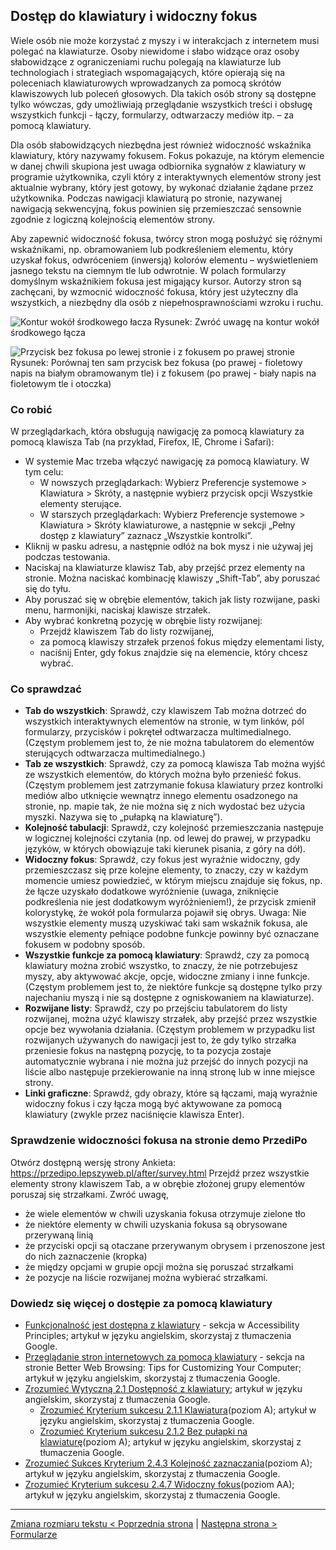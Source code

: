 ## Dostęp do klawiatury i widoczny fokus

Wiele osób nie może korzystać z myszy i w interakcjach z internetem musi polegać na klawiaturze. Osoby niewidome i słabo widzące oraz osoby słabowidzące z ograniczeniami ruchu polegają na klawiaturze lub technologiach i strategiach wspomagających, które opierają się na poleceniach klawiaturowych wprowadzanych za pomocą skrótów klawiszowych lub poleceń głosowych. Dla takich osób strony są dostępne tylko wówczas, gdy umożliwiają przeglądanie wszystkich treści i obsługę wszystkich funkcji - łączy, formularzy, odtwarzaczy mediów itp. – za pomocą klawiatury.

Dla osób słabowidzących niezbędna jest również widoczność wskaźnika klawiatury, który nazywamy fokusem. Fokus pokazuje, na którym elemencie w danej chwili skupiona jest uwaga odbiornika sygnałów z klawiatury w programie użytkownika, czyli który z&nbsp;interaktywnych elementów strony jest aktualnie wybrany, który jest gotowy, by wykonać działanie żądane przez użytkownika. 
Podczas nawigacji klawiaturą po stronie, nazywanej nawigacją sekwencyjną, fokus powinien się przemieszczać sensownie zgodnie z&nbsp;logiczną kolejnością elementów strony. 

Aby zapewnić widoczność fokusa, twórcy stron mogą posłużyć się różnymi wskaźnikami, np. obramowaniem lub podkreśleniem elementu, który uzyskał fokus, odwróceniem (inwersją) kolorów elementu – wyświetleniem jasnego tekstu na ciemnym tle lub odwrotnie. W&nbsp;polach formularzy domyślnym wskaźnikiem fokusa jest migający kursor. Autorzy stron są zachęcani, by wzmocnić widoczność fokusa, który jest użyteczny dla wszystkich, a niezbędny dla osób z niepełnosprawnościami wzroku i ruchu.  

![Kontur wokół środkowego łacza](/img/06_P_fokus-linki.png)
Rysunek: Zwróć uwagę na kontur wokół środkowego łącza

![Przycisk bez fokusa po lewej stronie i z fokusem po prawej stronie](/img/06_P_fokus-przycisk.png)
Rysunek: Porównaj ten sam przycisk bez fokusa (po prawej - fioletowy napis na białym obramowanym tle) i z fokusem (po prawej - biały napis na fioletowym tle i otoczka)


### Co robić
W przeglądarkach, która obsługują nawigację za pomocą klawiatury za pomocą klawisza Tab (na przykład, Firefox, IE, Chrome i Safari):
-	W systemie Mac trzeba włączyć nawigację za pomocą klawiatury. W tym celu:
	- W nowszych przeglądarkach: Wybierz Preferencje systemowe > Klawiatura > Skróty, a następnie wybierz przycisk opcji Wszystkie elementy sterujące.
	- W starszych przeglądarkach: Wybierz Preferencje systemowe > Klawiatura > Skróty klawiaturowe, a następnie w sekcji „Pełny dostęp z klawiatury” zaznacz „Wszystkie kontrolki”.
-	Kliknij w pasku adresu, a następnie odłóż na bok mysz i nie używaj jej podczas testowania.
-	Naciskaj na klawiaturze klawisz Tab, aby przejść przez elementy na stronie. Można naciskać kombinację klawiszy „Shift-Tab”, aby poruszać się do tyłu.
-	Aby poruszać się w obrębie elementów, takich jak listy rozwijane, paski menu, harmonijki, naciskaj klawisze strzałek.
-	Aby wybrać konkretną pozycję w obrębie listy rozwijanej:
	- Przejdź klawiszem Tab do listy rozwijanej,
	- za pomocą klawiszy strzałek przenoś fokus między elementami listy,
	- naciśnij Enter, gdy fokus znajdzie się na elemencie, który chcesz wybrać.

### Co sprawdzać
-	**Tab do wszystkich**: Sprawdź, czy klawiszem Tab można dotrzeć do wszystkich interaktywnych elementów na stronie, w tym linków, pól formularzy, przycisków i pokręteł odtwarzacza multimedialnego. (Częstym problemem jest to, że nie można tabulatorem do elementów sterujących odtwarzacza multimedialnego.)
-	**Tab ze wszystkich**: Sprawdź, czy za pomocą klawisza Tab można wyjść ze wszystkich elementów, do których można było przenieść fokus. (Częstym problemem jest zatrzymanie fokusa klawiatury przez kontrolki mediów albo utknięcie wewnątrz innego elementu osadzonego na stronie, np. mapie tak, że nie można się z nich wydostać bez użycia myszki. Nazywa się to „pułapką na klawiaturę”).
-	**Kolejność tabulacji**: Sprawdź, czy kolejność przemieszczania  następuje w logicznej kolejności czytania (np. od lewej do prawej, w przypadku języków, w których obowiązuje taki kierunek pisania,  z góry na dół).
-	**Widoczny fokus**: Sprawdź, czy fokus jest wyraźnie widoczny, gdy przemieszczasz się prze kolejne elementy, to znaczy, czy w każdym momencie umiesz powiedzieć, w którym miejscu znajduje się fokus, np. że łącze uzyskało dodatkowe wyróżnienie (uwaga, zniknięcie podkreślenia nie jest dodatkowym wyróżnieniem!), że przycisk zmienił kolorystykę, że wokół pola  formularza pojawił się obrys. Uwaga: Nie wszystkie elementy muszą uzyskiwać taki sam wskaźnik fokusa, ale wszystkie elementy pełniące podobne funkcje powinny być oznaczane fokusem w podobny sposób. 
-	**Wszystkie funkcje za pomocą klawiatury**: Sprawdź, czy za pomocą klawiatury można zrobić wszystko, to znaczy, że nie potrzebujesz myszy, aby aktywować akcje, opcje, widoczne zmiany i inne funkcje. (Częstym problemem jest to, że niektóre funkcje są dostępne tylko przy najechaniu myszą i nie są dostępne z ogniskowaniem na klawiaturze).
-	**Rozwijane listy**: Sprawdź, czy po przejściu tabulatorem do listy rozwijanej, można użyć klawiszy strzałek, aby przejść przez wszystkie opcje bez wywołania działania. (Częstym problemem w przypadku list rozwijanych używanych do nawigacji jest to, że gdy tylko strzałka przeniesie fokus na następną pozycję, to ta pozycja zostaje automatycznie wybrana i nie można już przejść do innych pozycji na liście albo następuje przekierowanie na inną stronę lub w inne miejsce strony. 
-	**Linki graficzne**: Sprawdź, gdy obrazy, które są łączami, mają wyraźnie widoczny fokus i czy łącza mogą być aktywowane za pomocą klawiatury (zwykle przez naciśnięcie klawisza Enter).

### Sprawdzenie widoczności fokusa na stronie demo PrzediPo  
Otwórz dostępną wersję strony Ankieta: https://przedipo.lepszyweb.pl/after/survey.html
Przejdź przez wszystkie elementy strony klawiszem Tab, a w obrębie złożonej grupy elementów poruszaj się strzałkami. Zwróć uwagę, 
-	że wiele elementów w chwili uzyskania fokusa otrzymuje zielone tło
-	że niektóre  elementy w chwili uzyskania fokusa są obrysowane przerywaną linią
-	że przyciski opcji są otaczane przerywanym obrysem i przenoszone jest do nich zaznaczenie (kropka)
-	że między opcjami w grupie opcji można się poruszać strzałkami
-	że pozycje na liście rozwijanej można wybierać strzałkami.   

### Dowiedz się więcej o dostępie za pomocą klawiatury  
-	[Funkcjonalność jest dostępna z klawiatury](http://www.w3.org/WAI/intro/people-use-web/principles#keyboard) - sekcja w Accessibility Principles; artykuł w języku angielskim, skorzystaj z tłumaczenia Google.
-	[Przeglądanie stron internetowych za pomocą klawiatury](http://www.w3.org/WAI/users/browsing#keyboard) - sekcja na stronie Better Web Browsing: Tips for Customizing Your Computer; artykuł w języku angielskim, skorzystaj z tłumaczenia Google.
-	[Zrozumieć Wytyczną 2.1 Dostępność z klawiatury](https://www.w3.org/WAI/WCAG21/Understanding/keyboard-accessible); artykuł w języku angielskim, skorzystaj z tłumaczenia Google. 
	- [Zrozumieć Kryterium sukcesu 2.1.1 Klawiatura](https://www.w3.org/WAI/WCAG21/Understanding/keyboard.html)(poziom A); artykuł w języku angielskim, skorzystaj z tłumaczenia Google.
	- [Zrozumieć Kryterium sukcesu 2.1.2 Bez pułapki na klawiaturę](https://www.w3.org/WAI/WCAG21/Understanding/no-keyboard-trap.html)(poziom A); artykuł w języku angielskim, skorzystaj z tłumaczenia Google.
-	[Zrozumieć Sukces Kryterium 2.4.3 Kolejność zaznaczania](https://www.w3.org/WAI/WCAG21/Understanding/focus-order.html)(poziom A); artykuł w języku angielskim, skorzystaj z tłumaczenia Google.
-	[Zrozumieć Kryterium sukcesu 2.4.7 Widoczny fokus](https://www.w3.org/WAI/WCAG21/Understanding/focus-visible.html)(poziom AA); artykuł w języku angielskim, skorzystaj z tłumaczenia Google.




-------------------------------------
[Zmiana rozmiaru tekstu &lt; Poprzednia strona](testy/05_P_zmiana-rozmiaru-tekstu.md) | [Następna strona &gt; Formularze](07_P_formularze.md)